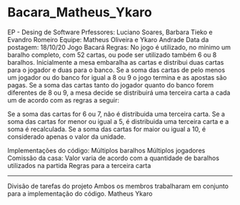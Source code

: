 # Bacara_Matheus_Ykaro

EP - Desing de Software
Prfessores: Luciano Soares, Barbara Tieko e Evandro Romeiro
Equipe: Matheus Oliveira e Ykaro Andrade
Data da postagem: 18/10/20
Jogo Bacará
Regras: No jogo é utilizado, no mínimo um baralho completo, com 52 cartas, ou pode ser utilizado também 6 ou 8 
baralhos. Inicialmente a mesa embaralha as cartas e distribui duas cartas para o jogador e duas para o banco. 
Se a soma das cartas de pelo menos um jogador ou do banco for igual a 8 ou 9 o jogo termina e as apostas são pagas.
Se a soma das cartas tanto do jogador quanto do banco forem diferentes de 8 ou 9, a mesa decide se distribuirá 
uma terceira carta a cada um de acordo com as regras a seguir:

 Se a soma das cartas for 6 ou 7, não é distribuida uma terceira carta.
 Se a soma das cartas for menor ou igual a 5, é distribuida uma terceira carta e a soma é recalculada.
 Se a soma das cartas for maior ou igual a 10, é considerado apenas o valor da unidade.

Implementações do código:
    Múltiplos baralhos
    Múltiplos jogadores
    Comissão da casa: Valor varia de acordo com a quantidade de baralhos utilizados na partida
    Regras para a terceira carta
_________________________________________

Divisão de tarefas do projeto
Ambos os membros trabalharam em conjunto para a implementação do código.
Matheus
Ykaro